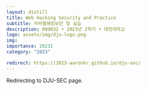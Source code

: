```yaml
---
layout: distill
title: Web Hacking Security and Practice
subtitle: 자바웹해킹보안 및 실습
description: 009832 • 2023년 2학기 • 대전대학교
logo: assets/img/dju-logo.png
img:
importance: 20231
category: "2023"

redirect: https://2023-aaronkr.github.io/dju-sec/
---
```


Redirecting to DJU-SEC page.

